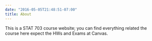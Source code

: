 ```yaml
---
date: "2016-05-05T21:48:51-07:00"
title: About
---
```


This is a STAT 703 course website; you can find everything related the course here expect the HWs and Exams at Canvas. 

